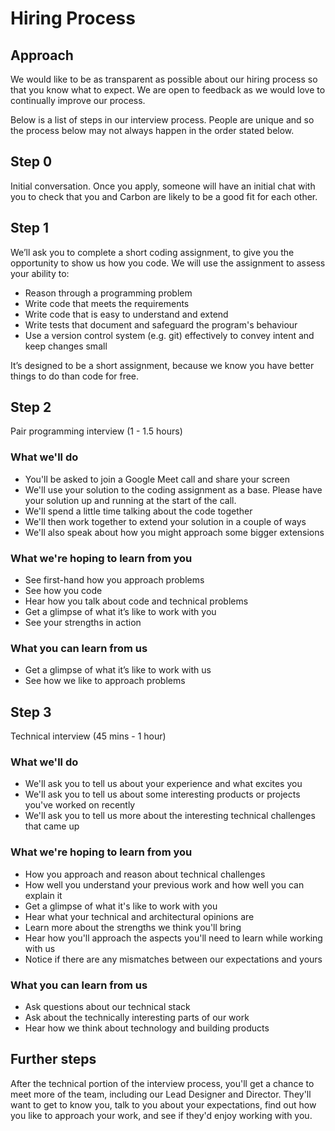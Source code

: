 # Hiring Process

## Approach

We would like to be as transparent as possible about our hiring process so that you know what to expect. We are open to feedback as we would love to continually improve our process.

Below is a list of steps in our interview process. People are unique and so the process below may not always happen in the order stated below.

## Step 0

Initial conversation. Once you apply, someone will have an initial chat with you to check that you and Carbon are likely to be a good fit for each other.

## Step 1

We’ll ask you to complete a short coding assignment, to give you the opportunity to show us how you code. We will use the assignment to assess your ability to:

- Reason through a programming problem
- Write code that meets the requirements
- Write code that is easy to understand and extend
- Write tests that document and safeguard the program's behaviour
- Use a version control system (e.g. git) effectively to convey intent and keep changes small

It’s designed to be a short assignment, because we know you have better things to do than code for free.

## Step 2

Pair programming interview (1 - 1.5 hours)

### What we'll do

- You'll be asked to join a Google Meet call and share your screen
- We'll use your solution to the coding assignment as a base. Please have your solution up and running at the start of the call.
- We'll spend a little time talking about the code together
- We'll then work together to extend your solution in a couple of ways
- We'll also speak about how you might approach some bigger extensions

### What we're hoping to learn from you

- See first-hand how you approach problems
- See how you code
- Hear how you talk about code and technical problems
- Get a glimpse of what it’s like to work with you
- See your strengths in action

### What you can learn from us

- Get a glimpse of what it’s like to work with us
- See how we like to approach problems

## Step 3

Technical interview (45 mins - 1 hour)

### What we'll do

- We'll ask you to tell us about your experience and what excites you
- We'll ask you to tell us about some interesting products or projects you've worked on recently
- We'll ask you to tell us more about the interesting technical challenges that came up


### What we're hoping to learn from you

- How you approach and reason about technical challenges
- How well you understand your previous work and how well you can explain it
- Get a glimpse of what it's like to work with you
- Hear what your technical and architectural opinions are
- Learn more about the strengths we think you'll bring
- Hear how you'll approach the aspects you'll need to learn while working with us
- Notice if there are any mismatches between our expectations and yours

### What you can learn from us

- Ask questions about our technical stack
- Ask about the technically interesting parts of our work
- Hear how we think about technology and building products

## Further steps

After the technical portion of the interview process, you'll get a chance to meet more of the team, including our Lead Designer and Director. They'll want to get to know you, talk to you about your expectations, find out how you like to approach your work, and see if they'd enjoy working with you.

